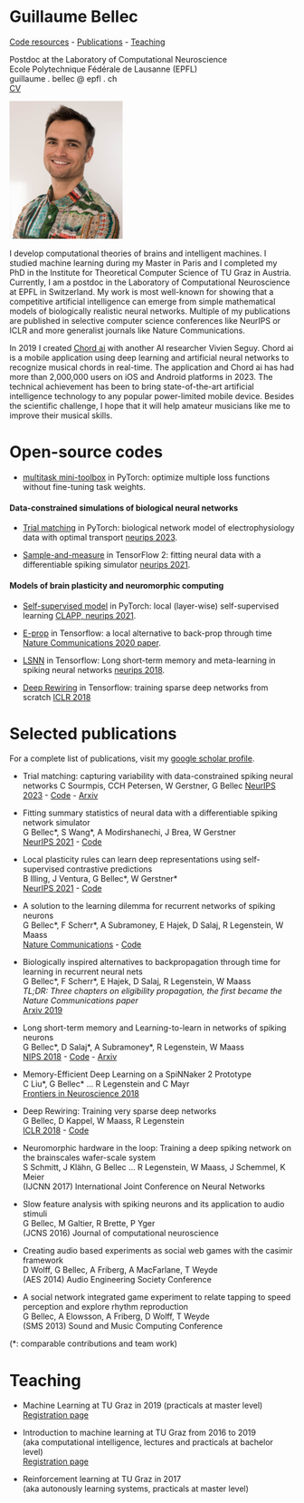 

# Guillaume Bellec

[Code resources](#code-resources) - [Publications](#selected-publications) - [Teaching](#teaching)



Postdoc at the Laboratory of Computational Neuroscience  
Ecole Polytechnique Fédérale de Lausanne (EPFL)  
guillaume . bellec @ epfl . ch  
[CV](https://github.com/guillaumeBellec/guillaumeBellec.github.io/blob/master/CV_of_Guillaume_Bellec__english_(2).pdf)

<img src="photo_portrait_guillaume_bellec.jpg" alt="Photo" width="200px" />

  I develop computational theories of brains and intelligent machines. I studied machine learning during my Master in Paris and I completed my PhD in the Institute for Theoretical Computer Science of TU Graz in Austria. Currently, I am a postdoc in the Laboratory of Computational Neuroscience at EPFL in Switzerland. My work is most well-known for showing that a competitive artificial intelligence can emerge from simple mathematical models of biologically realistic neural networks. Multiple of my publications are published in selective computer science conferences like NeurIPS or ICLR and more generalist journals like Nature Communications.
  
  In 2019 I created [Chord ai](https://chordai.net) with another AI researcher Vivien Seguy. Chord ai is a mobile application using deep learning and artificial neural networks to recognize musical chords in real-time. The application and Chord ai has had more than 2,000,000 users on iOS and Android platforms in 2023. The technical achievement has been to bring state-of-the-art artificial intelligence technology to any popular power-limited mobile device. Besides the scientific challenge, I hope that it will help amateur musicians like me to improve their musical skills. 
  
<!---
Online talks

Pints of science 2021 <br/> popular-science about the brain | NeurIPS workshop 2019 <br/> contributed talk
-|-
[<img src="pints_of_science_screenshot.png" alt="Video" width="200px" />](https://www.youtube.com/watch?v=SF4rqIcXPA4&t=6m43s) | [<img src="neurips_talk.png" alt="Video" width="200px" />](https://slideslive.com/38922692/contributed-talk-eligibility-traces-provide-a-datainspired-alternative-to-backpropagation-through-time?ref=speaker-22935-latest)
--->



# Open-source codes

- [multitask mini-toolbox](https://github.com/guillaumeBellec/multitask) in PyTorch: optimize multiple loss functions without fine-tuning task weights.

#### Data-constrained simulations of biological neural networks 

- [Trial matching](https://github.com/EPFL-LCN/pub-sourmpis2023-neurips/tree/master) in PyTorch: biological network model of electrophysiology data with optimal transport [neurips 2023](https://openreview.net/forum?id=LAbxkhkjbD).  

- [Sample-and-measure](https://github.com/EPFL-LCN/pub-bellec-wang-2021-sample-and-measure) in TensorFlow 2: fitting neural data with a differentiable spiking simulator  [neurips 2021](https://proceedings.neurips.cc/paper/2021/hash/9a32ff36c65e8ba30915a21b7bd76506-Abstract.html).

#### Models of brain plasticity and neuromorphic computing

- [Self-supervised model](https://github.com/EPFL-LCN/pub-illing2021-neurips) in PyTorch: local (layer-wise) self-supervised learning  [CLAPP, neurips 2021](https://proceedings.neurips.cc/paper/2021/hash/feade1d2047977cd0cefdafc40175a99-Abstract.html).

- [E-prop](https://github.com/IGITUGraz/eligibility_propagation) in Tensorflow: a local alternative to back-prop through time [Nature Communications 2020 paper](https://www.nature.com/articles/s41467-020-17236-y).

- [LSNN](https://github.com/IGITUGraz/LSNN-official) in Tensorflow: Long short-term memory and meta-learning in spiking neural networks [neurips 2018](http://papers.nips.cc/paper/7359-long-short-term-memory-and-learning-to-learn-in-networks-of-spiking-neurons).

- [Deep Rewiring](https://github.com/guillaumeBellec/deep_rewiring) in Tensorflow: training sparse deep networks from scratch [ICLR 2018](https://arxiv.org/abs/1711.05136)

# Selected publications
For a complete list of publications, visit my [google scholar profile](https://scholar.google.fr/citations?user=fSXUVvAAAAAJ).

- Trial matching: capturing variability with data-constrained spiking neural networks
C Sourmpis, CCH Petersen, W Gerstner, G Bellec
[NeurIPS 2023](https://openreview.net/forum?id=LAbxkhkjbD) - [Code](https://github.com/EPFL-LCN/pub-sourmpis2023-neurips/tree/master) - [Arxiv](https://arxiv.org/abs/2306.03603)

- Fitting summary statistics of neural data with a differentiable spiking network simulator  
G Bellec\*, S Wang\*, A Modirshanechi, J Brea, W Gerstner   
[NeurIPS 2021](https://arxiv.org/abs/2106.10064) - [Code](https://github.com/EPFL-LCN/pub-bellec-wang-2021-sample-and-measure)

- Local plasticity rules can learn deep representations using self-supervised contrastive predictions  
B Illing, J Ventura, G Bellec\*, W Gerstner\*   
[NeurIPS 2021](https://arxiv.org/abs/2010.08262) - [Code](https://github.com/EPFL-LCN/pub-illing2021-neurips)

- A solution to the learning dilemma for recurrent networks of spiking neurons  
G Bellec\*, F Scherr\*, A Subramoney, E Hajek, D Salaj, R Legenstein, W Maass  
[Nature Communications](https://www.nature.com/articles/s41467-020-17236-y) - [Code](https://github.com/IGITUGraz/eligibility_propagation)

- Biologically inspired alternatives to backpropagation through time for
  learning in recurrent neural nets   
G Bellec\*, F Scherr\*, E Hajek, D Salaj, R Legenstein, W Maass  
*TL;DR: Three chapters on eligibility propagation, the first became the Nature Communications paper*  
[Arxiv 2019](https://arxiv.org/abs/1901.09049)

- Long short-term memory and Learning-to-learn in networks of spiking neurons  
G Bellec\*, D Salaj\*, A Subramoney\*, R Legenstein, W Maass  
[NIPS 2018](https://papers.nips.cc/paper/7359-long-short-term-memory-and-learning-to-learn-in-networks-of-spiking-neurons.pdf) - [Code](https://github.com/IGITUGraz/LSNN-official) - [Arxiv](https://arxiv.org/abs/1803.09574) 

- Memory-Efficient Deep Learning on a SpiNNaker 2 Prototype  
C Liu\*, G Bellec\* ...  R Legenstein and C Mayr  
[Frontiers in Neuroscience 2018](https://www.frontiersin.org/articles/10.3389/fnins.2018.00840/full)

- Deep Rewiring: Training very sparse deep networks  
G Bellec, D Kappel, W Maass, R Legenstein  
[ICLR 2018](https://arxiv.org/abs/1711.05136) - [Code](https://github.com/guillaumeBellec/deep_rewiring)

- Neuromorphic hardware in the loop: Training a deep spiking network on the brainscales wafer-scale system  
S Schmitt, J Klähn, G Bellec ... R Legenstein, W Maass, J Schemmel, K Meier  
(IJCNN 2017) International Joint Conference on Neural Networks

- Slow feature analysis with spiking neurons and its application to audio stimuli  
G Bellec, M Galtier, R Brette, P Yger  
(JCNS 2016) Journal of computational neuroscience

- Creating audio based experiments as social web games with the casimir framework  
D Wolff, G Bellec, A Friberg, A MacFarlane, T Weyde  
(AES 2014) Audio Engineering Society Conference

- A social network integrated game experiment to relate tapping to speed perception and explore rhythm reproduction  
G Bellec, A Elowsson, A Friberg, D Wolff, T Weyde  
(SMS 2013) Sound and Music Computing Conference

(*: comparable contributions and team work)

# Teaching

- Machine Learning at TU Graz in 2019  (practicals at master level)  
[Registration page](https://online.tugraz.at/tug_online/wbLv.wbShowLVDetail?pStpSpNr=216646)

- Introduction to machine learning at TU Graz from 2016 to 2019  
(aka computational intelligence, lectures and practicals at bachelor level)  
[Registration page](https://online.tugraz.at/tug_online/wbLv.wbShowLVDetail?pStpSpNr=203426&pSpracheNr=2)

- Reinforcement learning at TU Graz in 2017  
(aka autonously learning systems, practicals at master level) 
